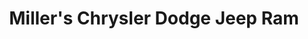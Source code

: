 ---
title: "Miller's Chrysler Dodge Jeep Ram"
url: /martinsburg/millers-chrysler-dodge-jeep-ram/
shop: car
---